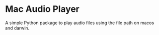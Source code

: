 # Mac Audio Player

A simple Python package to play audio files using the file path on macos and darwin.
